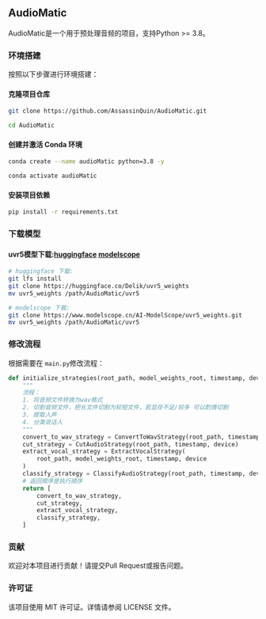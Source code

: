 ## AudioMatic

AudioMatic是一个用于预处理音频的项目，支持Python >= 3.8。

### 环境搭建

按照以下步骤进行环境搭建：

#### 克隆项目仓库

```sh
git clone https://github.com/AssassinQuin/AudioMatic.git

cd AudioMatic
```

#### 创建并激活 Conda 环境

```sh
conda create --name audioMatic python=3.8 -y

conda activate audioMatic
```

#### 安装项目依赖

```sh
pip install -r requirements.txt
```

### 下载模型

#### uvr5模型下载:[huggingface](https://huggingface.co/Delik/uvr5_weights/tree/main) [modelscope](https://modelscope.cn/models/AI-ModelScope/uvr5_weights)

```sh
# huggingface 下载:
git lfs install
git clone https://huggingface.co/Delik/uvr5_weights
mv uvr5_weights /path/AudioMatic/uvr5

# modelscope 下载:
git clone https://www.modelscope.cn/AI-ModelScope/uvr5_weights.git
mv uvr5_weights /path/AudioMatic/uvr5
```

### 修改流程

根据需要在 `main.py`修改流程：

```python
def initialize_strategies(root_path, model_weights_root, timestamp, device):
    """
    流程：
    1. 将音频文件转换为wav格式
    2. 切割音频文件，把长文件切割为较短文件，若显存不足/较多 可以酌情切割
    3. 提取人声
    4. 分类说话人
    """
    convert_to_wav_strategy = ConvertToWavStrategy(root_path, timestamp)
    cut_strategy = CutAudioStrategy(root_path, timestamp, device)
    extract_vocal_strategy = ExtractVocalStrategy(
        root_path, model_weights_root, timestamp, device
    )
    classify_strategy = ClassifyAudioStrategy(root_path, timestamp, device)
    # 返回顺序是执行顺序
    return [
        convert_to_wav_strategy,
        cut_strategy,
        extract_vocal_strategy,
        classify_strategy,
    ]

```

### 贡献

欢迎对本项目进行贡献！请提交Pull Request或报告问题。

### 许可证

该项目使用 MIT 许可证。详情请参阅 LICENSE 文件。